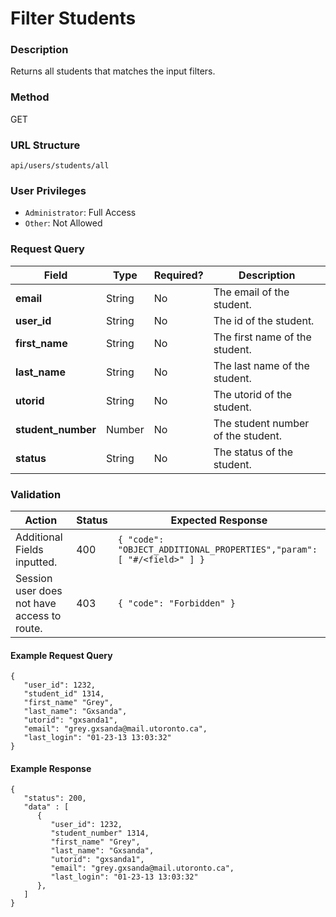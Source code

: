 Filter Students
===

### Description
Returns all students that matches the input filters.

### Method
GET

### URL Structure
`api/users/students/all`

### User Privileges
* `Administrator`: Full Access
* `Other`: Not Allowed

### Request Query
| Field              | Type   | Required? | Description                        |
|--------------------|--------|-----------|------------------------------------|
| **email**          | String | No        | The email of the student.          |
| **user_id**        | String | No        | The id of the student.             |
| **first_name**     | String | No        | The first name of the student.     |
| **last_name**      | String | No        | The last name of the student.      |
| **utorid**         | String | No        | The utorid of the student.         |
| **student_number** | Number | No        | The student number of the student. |
| **status**         | String | No        | The status of the student.         |

### Validation
| Action                                      | Status | Expected Response                                                         |
|---------------------------------------------|--------|---------------------------------------------------------------------------|
| Additional Fields inputted.                 | 400    | `{ "code": "OBJECT_ADDITIONAL_PROPERTIES","param": [ "#/<field>" ] }`     |
| Session user does not have access to route. | 403    | `{ "code": "Forbidden" }`                                                 |

#### Example Request Query
```
{
   "user_id": 1232,
   "student_id" 1314,
   "first_name" "Grey",
   "last_name": "Gxsanda",
   "utorid": "gxsanda1",
   "email": "grey.gxsanda@mail.utoronto.ca",
   "last_login": "01-23-13 13:03:32"
}
```
#### Example Response
```
{
   "status": 200,
   "data" : [
      {
         "user_id": 1232,
         "student_number" 1314,
         "first_name" "Grey",
         "last_name": "Gxsanda",
         "utorid": "gxsanda1",
         "email": "grey.gxsanda@mail.utoronto.ca",
         "last_login": "01-23-13 13:03:32"
      },
   ]
}
```